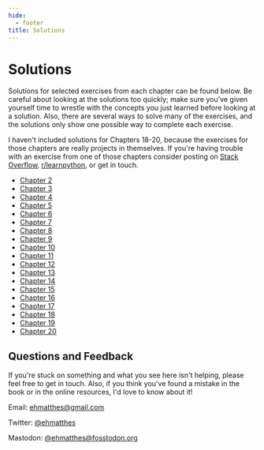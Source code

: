 ```yaml
---
hide:
  - footer
title: Solutions
---
```


# Solutions

Solutions for selected exercises from each chapter can be found below. Be careful about looking at the solutions too
quickly; make sure you've given yourself time to wrestle with the concepts you just learned before looking at a
solution. Also, there are several ways to solve many of the exercises, and the solutions only show one possible way to
complete each exercise.

I haven't included solutions for Chapters 18-20, because the exercises for those chapters are really projects in
themselves. If you're having trouble with an exercise from one of those chapters consider posting
on [Stack Overflow](https://stackoverflow.com/), [r/learnpython](https://www.reddit.com/r/learnpython/), or get in
touch.

- [Chapter 2](chapter_2.md)
- [Chapter 3](chapter_3.md)
- [Chapter 4](chapter_4.md)
- [Chapter 5](chapter_5.md)
- [Chapter 6](chapter_6.md)
- [Chapter 7](chapter_7.md)
- [Chapter 8](chapter_8.md)
- [Chapter 9](chapter_9.md)
- [Chapter 10](chapter_10.md)
- [Chapter 11](chapter_11.md)
- [Chapter 12](chapter_12.md)
- [Chapter 13](chapter_13.md)
- [Chapter 14](chapter_14.md)
- [Chapter 15](chapter_15.md)
- [Chapter 16](chapter_16.md)
- [Chapter 17](chapter_17.md)
- [Chapter 18](chapter_18.md)
- [Chapter 19](chapter_19.md)
- [Chapter 20](chapter_20.md)

Questions and Feedback
---

If you're stuck on something and what you see here isn't helping, please feel free to get in touch. Also, if you think
you've found a mistake in the book or in the online resources, I'd love to know about it!

Email: [ehmatthes@gmail.com](mailto:ehmatthes@gmail.com)

Twitter: [@ehmatthes](https://twitter.com/ehmatthes/)

Mastodon: [@ehmatthes@fosstodon.org](https://fosstodon.org/@ehmatthes)